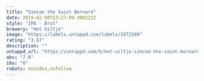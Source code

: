 ```yaml
---
title: "Simcoe the Saint Bernard"
date: 2019-02-08T13:27:09.988222Z
style: "IPA - Brut"
brewery: "Het Uiltje"
image: "https://labels.untappd.com/labels/2972509"
rating: "3.67"
description: ""
untappd_url: "https://untappd.com/b/het-uiltje-simcoe-the-saint-bernard/2972509"
abv: "7.0"
ibu: "0"
robots: noindex,nofollow
---
```

